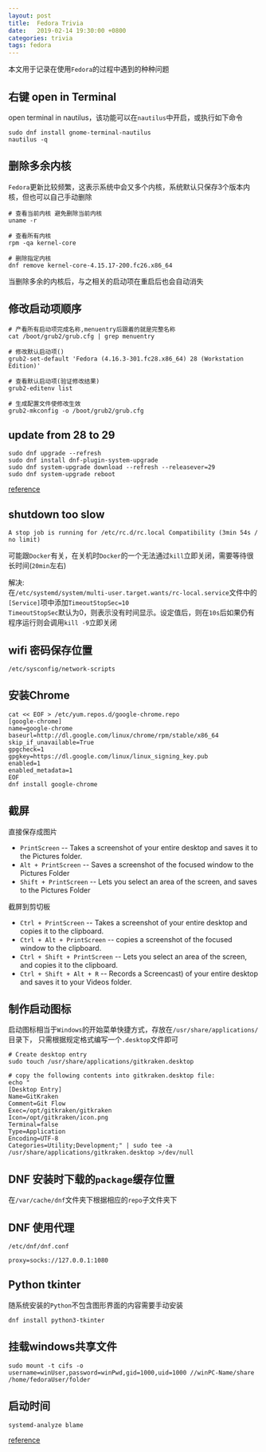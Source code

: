 ```yaml
---
layout: post
title:  Fedora Trivia
date:   2019-02-14 19:30:00 +0800
categories: trivia
tags: fedora
---
```


本文用于记录在使用`Fedora`的过程中遇到的种种问题

## 右键 open in Terminal

open terminal in nautilus，该功能可以在`nautilus`中开启，或执行如下命令

```shell
sudo dnf install gnome-terminal-nautilus
nautilus -q
```

## 删除多余内核

`Fedora`更新比较频繁，这表示系统中会又多个内核，系统默认只保存3个版本内核，但也可以自己手动删除

```shell
# 查看当前内核 避免删除当前内核
uname -r
 
# 查看所有内核
rpm -qa kernel-core

# 删除指定内核
dnf remove kernel-core-4.15.17-200.fc26.x86_64
```

当删除多余的内核后，与之相关的启动项在重启后也会自动消失
 
## 修改启动项顺序

```shell
# 产看所有启动项完成名称,menuentry后跟着的就是完整名称
cat /boot/grub2/grub.cfg | grep menuentry

# 修改默认启动项()
grub2-set-default 'Fedora (4.16.3-301.fc28.x86_64) 28 (Workstation Edition)'

# 查看默认启动项(验证修改结果)
grub2-editenv list

# 生成配置文件使修改生效
grub2-mkconfig -o /boot/grub2/grub.cfg
```

## update from 28 to 29

```shell
sudo dnf upgrade --refresh
sudo dnf install dnf-plugin-system-upgrade
sudo dnf system-upgrade download --refresh --releasever=29
sudo dnf system-upgrade reboot
```

[reference](https://fedoraproject.org/wiki/DNF_system_upgrade)

## shutdown too slow

`A stop job is running for /etc/rc.d/rc.local Compatibility (3min 54s / no limit)`  

可能跟`Docker`有关，在关机时`Docker`的一个无法通过`kill`立即关闭，需要等待很长时间(`20min`左右)

解决:  
在`/etc/systemd/system/multi-user.target.wants/rc-local.service`文件中的`[Service]`项中添加`TimeoutStopSec=10`  
`TimeoutStopSec`默认为0，则表示没有时间显示。设定值后，则在`10s`后如果仍有程序运行则会调用`kill -9`立即关闭

## wifi 密码保存位置

`/etc/sysconfig/network-scripts`

## 安装Chrome

```shell
cat << EOF > /etc/yum.repos.d/google-chrome.repo
[google-chrome]
name=google-chrome
baseurl=http://dl.google.com/linux/chrome/rpm/stable/x86_64
skip_if_unavailable=True
gpgcheck=1
gpgkey=https://dl.google.com/linux/linux_signing_key.pub
enabled=1
enabled_metadata=1
EOF
dnf install google-chrome
```

## 截屏

直接保存成图片  
* `PrintScreen` -- Takes a screenshot of your entire desktop and saves it to the Pictures folder.
* `Alt + PrintScreen` -- Saves a screenshot of the focused window to the Pictures Folder
* `Shift + PrintScreen` -- Lets you select an area of the screen, and saves to the Pictures Folder

截屏到剪切板  
* `Ctrl + PrintScreen` -- Takes a screenshot of your entire desktop and copies it to the clipboard.
* `Ctrl + Alt + PrintScreen` -- copies a screenshot of the focused window to the clipboard.
* `Ctrl + Shift + PrintScreen` -- Lets you select an area of the screen, and copies it to the clipboard.
* `Ctrl + Shift + Alt + R` -- Records a Screencast) of your entire desktop and saves it to your Videos folder.

## 制作启动图标

启动图标相当于`Windows`的开始菜单快捷方式，存放在`/usr/share/applications/`目录下，
只需根据规定格式编写一个`.desktop`文件即可

```shell
# Create desktop entry
sudo touch /usr/share/applications/gitkraken.desktop

# copy the following contents into gitkraken.desktop file:
echo "
[Desktop Entry]
Name=GitKraken
Comment=Git Flow
Exec=/opt/gitkraken/gitkraken
Icon=/opt/gitkraken/icon.png
Terminal=false
Type=Application
Encoding=UTF-8
Categories=Utility;Development;" | sudo tee -a /usr/share/applications/gitkraken.desktop >/dev/null
```

## DNF 安装时下载的`package`缓存位置

在`/var/cache/dnf`文件夹下根据相应的`repo`子文件夹下

## DNF 使用代理

`/etc/dnf/dnf.conf`

```cnof
proxy=socks://127.0.0.1:1080
```

## Python tkinter

随系统安装的`Python`不包含图形界面的内容需要手动安装

```shell
dnf install python3-tkinter
```

## 挂载windows共享文件

```shell
sudo mount -t cifs -o username=winUser,password=winPwd,gid=1000,uid=1000 //winPC-Name/share /home/fedoraUser/folder
```

## 启动时间

```shell
systemd-analyze blame
```

[reference](https://access.redhat.com/discussions/4060221)